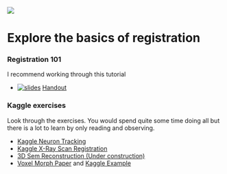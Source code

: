 ![](../../docs/figures/np_timing_4137191_000000.svg)
# Explore the basics of registration
### Registration 101
I recommend working through this tutorial
- [![slides](https://img.shields.io/badge/Registration-Tutorial-blue.svg)](http://mybinder.org/v2/gh/imaginglectures/quantitative-big-imaging-2024/main?filepath=Exercises/09-DymanicExperiments/Registration101.ipynb) [Handout](http://nbviewer.jupyter.org/github/ImagingLectures/Quantitative-Big-Imaging-2024/blob/main/Exercises/09-DynamicExperiments/Registration101.ipynb)

### Kaggle exercises 
Look through the exercises. You would spend quite some time doing all but there is a lot to learn by only reading and observing.
- [Kaggle Neuron Tracking](https://www.kaggle.com/kmader/track-neuron-movement)
- [Kaggle X-Ray Scan Registration](https://www.kaggle.com/kmader/x-ray-patient-scan-registration)
- [3D Sem Reconstruction (Under construction)](https://www.kaggle.com/kmader/3d-reconstruction-with-feature-extraction)
- [Voxel Morph Paper](https://arxiv.org/pdf/1802.02604.pdf) and [Kaggle Example](https://www.kaggle.com/kmader/voxelmorph-demo)

